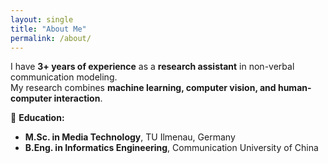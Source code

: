 ```yaml
---
layout: single
title: "About Me"
permalink: /about/
---
```


I have **3+ years of experience** as a **research assistant** in non-verbal communication modeling.  
My research combines **machine learning, computer vision, and human-computer interaction**.

📌 **Education:**
- **M.Sc. in Media Technology**, TU Ilmenau, Germany
- **B.Eng. in Informatics Engineering**, Communication University of China
